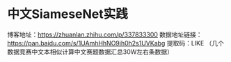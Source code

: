 # 中文SiameseNet实践
博客地址：https://zhuanlan.zhihu.com/p/337833300
数据地址链接：https://pan.baidu.com/s/1UAmhHhNO9ih0h2s1UVKabg 提取码：LIKE （几个数据竞赛中文本相似计算中文赛题数据汇总30W左右条数据）
